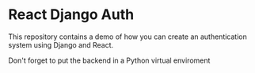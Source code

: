 # React Django Auth

This repository contains a demo of how you can create an authentication system using Django and React.

Don't forget to put the backend in a Python virtual enviroment